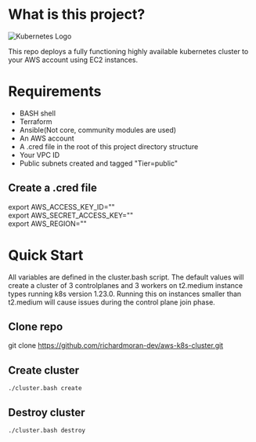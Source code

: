 # What is this project?
![Kubernetes Logo](https://kubernetes.io/images/kubernetes-horizontal-color.png)

This repo deploys a fully functioning highly available kubernetes cluster to your AWS account using EC2 instances. 

# Requirements
- BASH shell
- Terraform
- Ansible(Not core, community modules are used)
- An AWS account
- A .cred file in the root of this project directory structure
- Your VPC ID
- Public subnets created and tagged "Tier=public"

## Create a .cred file
export AWS_ACCESS_KEY_ID="<YOUR KEY ID HERE>"<br/>
export AWS_SECRET_ACCESS_KEY="<YOUR SECRET KEY HERE>"<br/>
export AWS_REGION="<YOUR AWS REGION HERE>"<br/>

# Quick Start
All variables are defined in the cluster.bash script. The default values will create a cluster of 3 controlplanes and 3 workers on t2.medium instance types running k8s version 1.23.0. Running this on instances smaller than t2.medium will cause issues during the control plane join phase.

## Clone repo
git clone https://github.com/richardmoran-dev/aws-k8s-cluster.git

## Create cluster
`./cluster.bash create`

## Destroy cluster
`./cluster.bash destroy`
